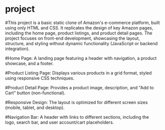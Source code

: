 # project

#This project is a basic static clone of Amazon's e-commerce platform, built using only HTML and CSS. It replicates the design of key Amazon pages, including the home page, product listings, and product detail pages. The project focuses on front-end development, showcasing the layout, structure, and styling without dynamic functionality (JavaScript or backend integration).

#Home Page: A landing page featuring a header with navigation, a product showcase, and a footer.

#Product Listing Page: Displays various products in a grid format, styled using responsive CSS techniques.

#Product Detail Page: Provides a product image, description, and "Add to Cart" button (non-functional).

#Responsive Design: The layout is optimized for different screen sizes (mobile, tablet, and desktop).

#Navigation Bar: A header with links to different sections, including the logo, search bar, and user account/cart placeholders.
